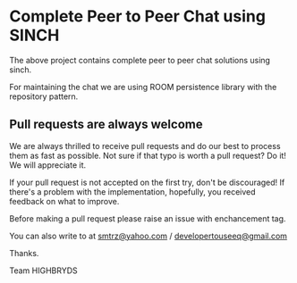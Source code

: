 # Complete Peer to Peer Chat using SINCH

The above project contains complete peer to peer chat solutions using sinch.

For maintaining the chat we are using ROOM persistence library with the repository pattern.


## Pull requests are always welcome

We are always thrilled to receive pull requests and do our best to process them as fast as possible. Not sure if that typo is worth a pull request? Do it! We will appreciate it.

If your pull request is not accepted on the first try, don't be discouraged! If there's a problem with the implementation, hopefully, you received feedback on what to improve.

Before making a pull request please raise an issue with enchancement tag.

You can also write to at smtrz@yahoo.com / developertouseeq@gmail.com

Thanks.

Team HIGHBRYDS
